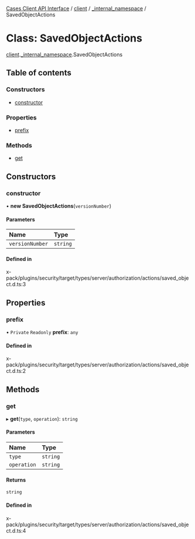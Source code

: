 [Cases Client API Interface](../README.md) / [client](../modules/client.md) / [\_internal\_namespace](../modules/client._internal_namespace.md) / SavedObjectActions

# Class: SavedObjectActions

[client](../modules/client.md).[_internal_namespace](../modules/client._internal_namespace.md).SavedObjectActions

## Table of contents

### Constructors

- [constructor](client._internal_namespace.SavedObjectActions.md#constructor)

### Properties

- [prefix](client._internal_namespace.SavedObjectActions.md#prefix)

### Methods

- [get](client._internal_namespace.SavedObjectActions.md#get)

## Constructors

### constructor

• **new SavedObjectActions**(`versionNumber`)

#### Parameters

| Name | Type |
| :------ | :------ |
| `versionNumber` | `string` |

#### Defined in

x-pack/plugins/security/target/types/server/authorization/actions/saved_object.d.ts:3

## Properties

### prefix

• `Private` `Readonly` **prefix**: `any`

#### Defined in

x-pack/plugins/security/target/types/server/authorization/actions/saved_object.d.ts:2

## Methods

### get

▸ **get**(`type`, `operation`): `string`

#### Parameters

| Name | Type |
| :------ | :------ |
| `type` | `string` |
| `operation` | `string` |

#### Returns

`string`

#### Defined in

x-pack/plugins/security/target/types/server/authorization/actions/saved_object.d.ts:4
